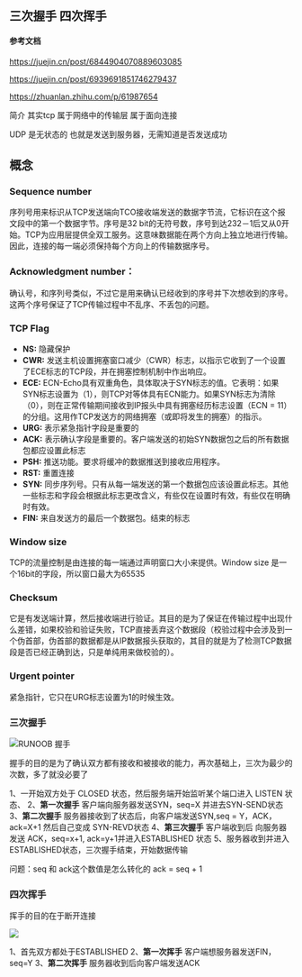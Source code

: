 
## 三次握手 四次挥手
#### 参考文档 

https://juejin.cn/post/6844904070889603085

https://juejin.cn/post/6939691851746279437

https://zhuanlan.zhihu.com/p/61987654

简介
其实tcp 属于网络中的传输层 属于面向连接

UDP 是无状态的 也就是发送到服务器，无需知道是否发送成功

## 概念

### Sequence number
序列号用来标识从TCP发送端向TCO接收端发送的数据字节流，它标识在这个报文段中的第一个数据字节。序号是32 bit的无符号数，序号到达232－1后又从0开始。TCP为应用层提供全双工服务。这意味数据能在两个方向上独立地进行传输。因此，连接的每一端必须保持每个方向上的传输数据序号。

### Acknowledgment number：
确认号，和序列号类似，不过它是用来确认已经收到的序号并下次想收到的序号。这两个序号保证了TCP传输过程中不乱序、不丢包的问题。

### TCP Flag

- **NS:** 隐藏保护
- **CWR:** 发送主机设置拥塞窗口减少（CWR）标志，以指示它收到了一个设置了ECE标志的TCP段，并在拥塞控制机制中作出响应。
- **ECE:** ECN-Echo具有双重角色，具体取决于SYN标志的值。它表明：如果SYN标志设置为（1），则TCP对等体具有ECN能力。如果SYN标志为清除（0），则在正常传输期间接收到IP报头中具有拥塞经历标志设置（ECN = 11）的分组。这用作TCP发送方的网络拥塞（或即将发生的拥塞）的指示。
- **URG:** 表示紧急指针字段是重要的
- **ACK:** 表示确认字段是重要的。客户端发送的初始SYN数据包之后的所有数据包都应设置此标志
- **PSH:** 推送功能。要求将缓冲的数据推送到接收应用程序。
- **RST:** 重置连接
- **SYN:** 同步序列号。只有从每一端发送的第一个数据包应该设置此标志。其他一些标志和字段会根据此标志更改含义，有些仅在设置时有效，有些仅在明确时有效。
- **FIN:** 来自发送方的最后一个数据包。结束的标志

### Window size
TCP的流量控制是由连接的每一端通过声明窗口大小来提供。Window size 是一个16bit的字段，所以窗口最大为65535

### Checksum
它是有发送端计算，然后接收端进行验证。其目的是为了保证在传输过程中出现什么差错，如果校验和验证失败，TCP直接丢弃这个数据段（校验过程中会涉及到一个伪首部，伪首部的数据都是从IP数据报头获取的，其目的就是为了检测TCP数据段是否已经正确到达，只是单纯用来做校验的）。

### Urgent pointer
紧急指针，它只在URG标志设置为1的时候生效。

### 三次握手
![RUNOOB 握手](https://iknow-pic.cdn.bcebos.com/b219ebc4b74543a99d881d8113178a82b80114ef)

握手的目的是为了确认双方都有接收和被接收的能力，再次基础上，三次为最少的次数，多了就没必要了

1、一开始双方处于 CLOSED 状态，然后服务端开始监听某个端口进入 LISTEN 状态、
2、**第一次握手** 客户端向服务器发送SYN，seq=X 并进去SYN-SEND状态
3、**第二次握手** 服务器接收到了状态后，向客户端发送SYN,seq = Y，ACK，ack=X+1 然后自己变成 SYN-REVD状态
4、**第三次握手** 客户端收到后 向服务器发送 ACK，seq=x+1, ack=y+1并进入ESTABLISHED 状态
5、服务器收到并进入ESTABLISHED状态，三次握手结束，开始数据传输 

问题：seq 和 ack这个数值是怎么转化的
  ack = seq + 1

### 四次挥手 

挥手的目的在于断开连接

![](https://p1-jj.byteimg.com/tos-cn-i-t2oaga2asx/gold-user-assets/2020/2/23/170723e5c0e05829~tplv-t2oaga2asx-zoom-in-crop-mark:1304:0:0:0.awebp)

1、首先双方都处于ESTABLISHED
2、**第一次挥手** 客户端想服务器发送FIN，seq=Y
3、**第二次挥手** 服务器收到后向客户端发送ACK
